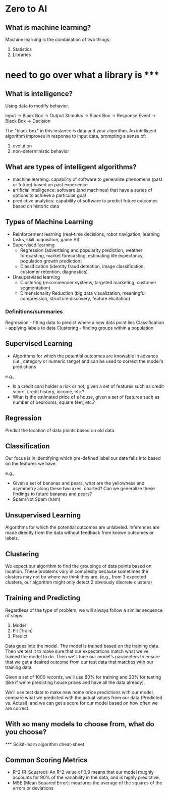 # Zero to AI

## What is machine learning?

Machine learning is the combination of two things:
1. Statistics
2. Libraries

# need to go over what a library is ***

## What is intelligence?

Using data to modify behavior.

Input -> Black Box -> Output
Stimulus -> Black Box -> Response
Event -> Black Box -> Decision

The "black box" in this instance is data and your algorithm.
An intelligent algorithm improves in response to input data, prompting a sense of:
1. evolution
2. non-deterministic behavior

## What are types of intelligent algorithms?

- machine learning: capability of software to generalize phenomena (past or future) based on past experience
- artificial intelligence: software (and machines) that have a series of options to achieve a particular goal
- predictive analytics: capability of software to predict future outcomes based on historic data

## Types of Machine Learning

- Reinforcement learning (real-time decisions, robot navigation, learning tasks, skill acquisition, game AI)
- Supervised learning
  - Regression (advertising and popularity prediction, weather forecasting, market forecasting, estimating life expectancy, population growth prediction)
  - Classification (identity fraud detection, image classification, customer retention, diagnostics)
- Unsupervised learning
  - Clustering (recommender systems, targeted marketing, customer segmentation)
  - Dimensionality Reduction (big data visualization, meaningful compression, structure discovery, feature elicitation)

### Definitions/summaries

Regression - fitting data to predict where a new data point lies
Classification - applying labels to data
Clustering - finding groups within a population

## Supervised Learning

- Algorithms for which the potential outcomes are knowable in advance (i.e., category or numeric range) and can be used to correct the model's predictions

e.g.,
- Is a credit card holder a risk or not, given a set of features such as credit score, credit history, income, etc.?
- What is the estimated price of a house, given a set of features such as number of bedrooms, square feet, etc.?

## Regression

Predict the location of data points based on old data.

## Classification

Our focus is in identifying which pre-defined label our data falls into based on the features we have.

e.g.,
- Given a set of bananas and pears, what are the yellowness and asymmetry along these two axes, charted? Can we generalize these findings to future bananas and pears?
- Spam/Not Spam (ham)

## Unsupervised Learning

Algorithms for which the potential outcomes are unlabeled. Inferences are made directly from the data without feedback from known outcomes or labels.

## Clustering

We expect our algorithm to find the groupings of data points based on location.
These problems vary in complexity because sometimes the clusters may not be where we think they are. (e.g., from 3 expected clusters, our algorithm might only detect 2 obviously discrete clusters)

## Training and Predicting

Regardless of the type of problem, we will always follow a similar sequence of steps:
1. Model
2. Fit (Train)
3. Predict

Data goes into the model.
The model is trained based on the training data.
Then we test it to make sure that our expectations match what we've trained the model to do.
Then we'll tune our model's parameters to ensure that we get a desired outcome from our test data that matches with our training data.

Given a set of 1000 records, we'll use 80% for training and 20% for testing (like if we're predicting house prices and have all the data already).

We'll use test data to make new home price predictions with our model, compare what we predicted with the actual values from our data (Predicted vs. Actual), and we can get a score for our model based on how often we are correct. 

## With so many models to choose from, what do you choose?

*** Scikit-learn algorithm cheat-sheet

## Common Scoring Metrics

- R^2 (R-Squared): An R^2 value of 0.9 means that our model roughly accounts for 90% of the variability in the data, and is highly predictive.
- MSE (Mean Squared Error): measures the average of the squares of the errors or deviations
